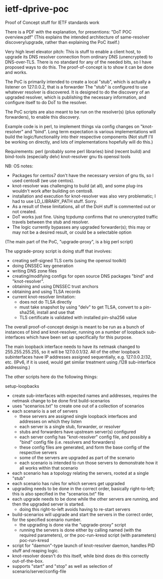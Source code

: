 # ietf-dprive-poc
Proof of Concept stuff for IETF standards work

There is a PDF with the explanation, for presentions:  "DoT POC overview.pdf"
(This explains the intended architecture of same-resolver discovery/upgrade, rather than explaining the PoC itself.)

Very high level elevator pitch:
This is stuff to enable a client host, to upgrade its DNS resolver connection from ordinary DNS (unencrypted) to DNS-over-TLS.
There is no standard for any of the needed bits, so I have proposed ways to do this.
The proof-of-concept is to show it can be done and works.

The PoC is primarily intended to create a local "stub", which is actually a listener on 127.0.0.2, that is a forwarder
The "stub" is configured to use whatever resolver is discovered.
It is designed to do the discovery of an upgraded resolver, which is publishing the necessary information, and configure itself to do DoT to the resolver.

The PoC scripts are also meant to be run on the resolver(s) (plus optionally forwarders), to enable this discovery.

Example code is in perl, to implement things via config changes on "knot-resolver" and "bind".
Long term expectation is various implementations will build the logic/functionality into their respective components
(Not stuff I'll be working on directly, and lots of implementations hopefully will do this.)

Requirements:
  perl
  (probably some perl libraries)
  bind (recent build) and bind-tools (especially delv)
  knot-resolver
  gnu tls
  openssl tools

NB: OS notes:
- Packages for centos7 don't have the necessary version of gnu tls, so I used centos8 (we use centos).
- knot-resolver was challenging to build (at all), and some plug-ins wouldn't work after building on centos8.
- installation and execution for knot-resolver was also very problematic; I had to use LD_LIBRARY_PATH stuff. Sorry.
- As a result of these limitations, all of the DoH stuff is commented out or not created.
- DoT works just fine. Using tcpdump confirms that no unencrypted traffic travels between the stub and resolver.
- The logic currently bypasses any upgraded forwarder(s); this may or may not be a desired result, or could be a selectable option


(The main part of the PoC, "upgrade-proxy", is a big perl script)

The upgrade-proxy script is doing stuff that involves:
- creating self-signed TLS certs (using the openssl toolkit)
- doing DNSSEC key generation
- writing DNS zone files
- creating/modifying configs for open source DNS packages "bind" and "knot-resolver".
- obtaining and using DNSSEC trust anchors
- obtaining and using TLSA records
- current knot-resolver limitation:
  - does not do TLSA directly
  - must take snapshot by using "delv" to get TLSA, convert to a pin-sha256, install and use that
  - TLS certificate is validated with installed pin-sha256 value

The overall proof-of-concept design is meant to be run as a bunch of instances of bind and knot-resolver,
running on a number of loopback sub-interfaces which have been set up specifically for this purpose.

The main loopback interface needs to have its netmask changed to 255.255.255.255, so it will be 127.0.0.1/32.
All of the other loopback subinterfaces have IP addresses assigned sequentially, e.g. 127.0.0.2/32, etc.
(IPv6, if it is used, would get similar treatment using /128 sub-interface addressing.)

The other scripts here do the following things:

setup-loopbacks
  - create sub-interfaces with expected names and addresses, requires the netmask change to be done first
build-scenarios
  - uses "scenarios.txt" to create one out of a collection of scenarios
  - each scenario is a set of servers
    - these servers are assigned single loopback interfaces and addresses on which they listen
    - each server is a single stub, forwarder, or resolver
    - stubs and forwarders have upstream server(s) configured
    - each server config has "knot-resolver" config file, and possibly a "bind" config file (i.e. resolvers and forwarders)
    - these config files are generated, and form the base config of the respective servers
    - some of the servers are upgraded as part of the scenario
    - each scenario is intended to run those servers to demonstrate how it all works within that scenario
  - each scenario has a topology relating the servers, rooted at a single "stub"
  - each scenario has rules for which servers get upgraded
  - upgrading needs to be done in the correct order, basically right-to-left; this is also specified in the "scenarios.txt" file
  - each upgrade needs to be done while the other servers are running, and then the upgraded server is started.
    - doing this right-to-left avoids having to re-start servers
  - build-scenarios will upgrade and start the servers in the correct order, for the specified scenario number.
    - the upgrading is done via the "upgrade-proxy" script
    - running the servers is done either by calling named (with the required parameters), or the poc-run-kresd script (with parameters)
poc-run-kresd
  - script for "daemon"-type launch of knot-resolver daemon, handles PID stuff and reaping logic.
  - knot-resolver doesn't do this itself, while bind does do this correctly out-of-the-box.
  - supports "start" and "stop" as well as selection of scenario/server/config-file
